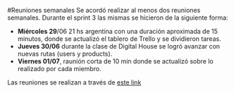 #Reuniones semanales
Se acordó realizar al menos dos reuniones semanales. Durante el sprint 3 las mismas se hicieron de la siguiente forma:


- **Miércoles 29**/06 21 hs argentina con una duración aproximada de 15 minutos, donde se actualizó el tablero de Trello y se dividieron tareas.
- **Jueves 30/06** durante la clase de Digital House se logró avanzar con nuevas rutas (users y products).
- **Viernes 01/07**, raunión corta de 10 min donde se actualizó sobre lo realizado por cada miembro.

Las reuniones se realizan a través de [este link](https://meet.google.com/zic-frwn-fzj?pli=1&authuser=2)

